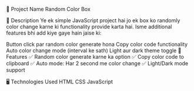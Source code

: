 📌 Project Name
Random Color Box

🎨 Description
Ye ek simple JavaScript project hai jo ek box ko randomly color change karne ki functionality provide karta hai. Isme additional features bhi add kiye gaye hain jaise ki:

Button click par random color generate hona
Copy color code functionality
Auto color change mode (interval ke sath)
Light aur dark theme toggle
🚀 Features
✅ Random color generate karne ka option
✅ Copy color code to clipboard
✅ Auto mode: Har 2 second me color change
✅ Light/Dark mode support

🖥️ Technologies Used
HTML
CSS
JavaScript
